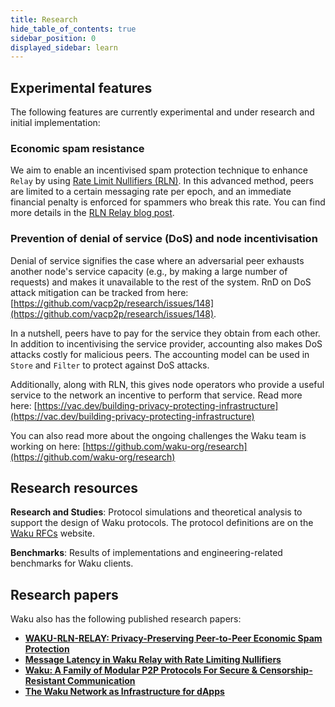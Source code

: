 ```yaml
---
title: Research
hide_table_of_contents: true
sidebar_position: 0
displayed_sidebar: learn
---
```


## Experimental features

The following features are currently experimental and under research and initial implementation:

### Economic spam resistance

We aim to enable an incentivised spam protection technique to enhance `Relay` by using [Rate Limit Nullifiers (RLN)](https://rfc.vac.dev/vac/32/rln-v1/).
In this advanced method, peers are limited to a certain messaging rate per epoch, and an immediate financial penalty is enforced for spammers who break this rate. You can find more details in the [RLN Relay blog post](https://vac.dev/rln-relay).

### Prevention of denial of service (DoS) and node incentivisation

Denial of service signifies the case where an adversarial peer exhausts another node's service capacity (e.g., by making a large number of requests) and makes it unavailable to the rest of the system. RnD on DoS attack mitigation can be tracked from here: [https://github.com/vacp2p/research/issues/148](https://github.com/vacp2p/research/issues/148).

In a nutshell, peers have to pay for the service they obtain from each other. In addition to incentivising the service provider, accounting also makes DoS attacks costly for malicious peers. The accounting model can be used in `Store` and `Filter` to protect against DoS attacks.

Additionally, along with RLN, this gives node operators who provide a useful service to the network an incentive to perform that service. Read more here: [https://vac.dev/building-privacy-protecting-infrastructure](https://vac.dev/building-privacy-protecting-infrastructure)

You can also read more about the ongoing challenges the Waku team is working on here: [https://github.com/waku-org/research](https://github.com/waku-org/research)

## Research resources

**Research and Studies**: Protocol simulations and theoretical analysis to support the design of Waku protocols. The protocol definitions are on the [Waku RFCs](https://rfc.vac.dev/waku) website.

**Benchmarks**: Results of implementations and engineering-related benchmarks for Waku clients.

## Research papers

Waku also has the following published research papers:

- [**WAKU-RLN-RELAY: Privacy-Preserving Peer-to-Peer Economic Spam Protection**](https://arxiv.org/abs/2207.00117)
- [**Message Latency in Waku Relay with Rate Limiting Nullifiers**](https://eprint.iacr.org/2024/1073)
- [**Waku: A Family of Modular P2P Protocols For Secure & Censorship-Resistant Communication**](https://arxiv.org/abs/2207.00038)
- [**The Waku Network as Infrastructure for dApps**](https://ieeexplore.ieee.org/document/10646404)
